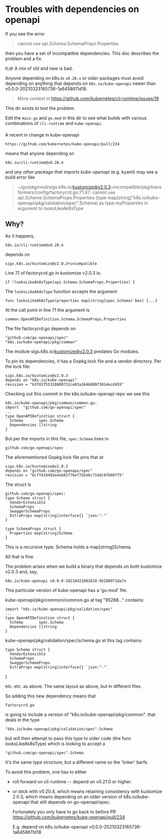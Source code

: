 # Troubles with dependencies on openapi


If you see the error

> cannot use api.Schema.SchemaProps.Properties

then you have a set of incompatible dependencies.  This doc describes the problem and a fix.

tl;dr A mix of old and new is bad.

Anyone depending on k8s.io `v0.20.x` or _older_ packages must avoid depending on anything that depends
on `k8s.io/kube-openapi` newer than v0.0.0-20210323165736-1a6458611d18.

> More context in https://github.com/kubernetes/cli-runtime/issues/19

This dir exists to test the problem.

Edit the `main.go` and `go.mod` in this dir to see what builds
with various combinations of `cli-runtime` and `kube-openapi`.

####

A recent in change in kube-openapi

    https://github.com/kubernetes/kube-openapi/pull/234

means that anyone depending on

    k8s.io/cli-runtime@v0.20.4
   
and _any other package that imports kube-openapi_ (e.g. kyaml)
may see a build error like

>   ~/go/pkg/mod/sigs.k8s.io/kustomize@v2.0.3+incompatible/pkg/transformers/config/factorycrd.go:71:47:
>   cannot use api.Schema.SchemaProps.Properties (type map[string]"k8s.io/kube-openapi/pkg/validation/spec".Schema)
>   as type myProperties in argument to looksLikeAk8sType

## Why?

As it happens,

    k8s.io/cli-runtime@v0.20.4

depends on

    sigs.k8s.io/kustomize@v2.0.3+incompatible

Line 71 of factorycrd.go in kustomize v2.0.3 is:

	if !looksLikeAk8sType(api.Schema.SchemaProps.Properties) {

The `looksLikeAk8sType` function accepts the argument

    func looksLikeAk8sType(properties map[string]spec.Schema) bool {...}

At the call point in line 71 the argument is

    common.OpenAPIDefinition.Schema.SchemaProps.Properties

The file factorycrd.go depends on

    "github.com/go-openapi/spec"
    "k8s.io/kube-openapi/pkg/common"

The module sigs.k8s.io/kustomize@v2.0.3 predates Go modules.

To pin its dependencies, it has a Gopkg.lock file and
a vendor directory.  Per the lock file:

    sigs.k8s.io/kustomize@v2.0.3
    depends on "k8s.io/kube-openapi"
    revision = "b3f03f55328800731ce03a164b80973014ecd455"

Checking out this commit in the k8s.io/kube-openapi repo we see this

    k8s.io/kube-openapi/pkg/common/common.go:
    import  "github.com/go-openapi/spec"
    ...
    type OpenAPIDefinition struct {
      Schema       spec.Schema 
      Dependencies []string
    }

But per the imports in this file, `spec.Schema` lives in

    github.com/go-openapi/spec

The aforementioned Gopkg.lock file pins that at 

    sigs.k8s.io/kustomize@v2.0.3
    depends on "github.com/go-openapi/spec"
    revision = "bcff419492eeeb01f76e77d2ebc714dc97b607f5"

The struct is

    github.com/go-openapi/spec:
    type Schema struct {
      VendorExtensible
      SchemaProps
      SwaggerSchemaProps
      ExtraProps map[string]interface{} `json:"-"`
    }

    type SchemaProps struct {
      Properties map[string]Schema
    }

This is a recursive type; Schema holds a map[string]Schema.

All that is fine.

The problem arises when we build a binary that depends on both
kustomize v2.0.3 and, say, 

    k8s.io/kube-openapi v0.0.0-20210421082810-95288971da7e

This particular version of kube-openapi has a 'go.mod' file.

kube-openapi/pkg/common/common.go at tag "95288..." contains:

    import "k8s.io/kube-openapi/pkg/validation/spec"
    ...
    type OpenAPIDefinition struct {
      Schema       spec.Schema 
      Dependencies []string
    }

kube-openapi/pkg/validation/spec/schema.go at this tag contains:

    type Schema struct {
      VendorExtensible
      SchemaProps
      SwaggerSchemaProps
      ExtraProps map[string]interface{} `json:"-"`
   }

etc. etc. as above.  The same layout as above, but in different files.

So adding this new dependency means that 

    factorycrd.go 

is going to include a version of  "k8s.io/kube-openapi/pkg/common".
that deals in the type

    "k8s.io/kube-openapi/pkg/validation/spec".Schema

but will then attempt to pass this type to older code (the func
looksLikeAk8sType) which is looking to accept a

    "github.com/go-openapi/spec".Schema

It's the same type structure, but a different name so the 'linker' barfs.

To avoid this problem, one has to either

 * roll forward on cli-runtime -- depend on v0.21.0 or higher.
 
 * or stick with v0.20.4, which means retaining consistency
   with kustomize 2.0.3, which means depending on an older version
   of k8s.io/kube-openapi that still depends on go-openapi/spec.
 
   Fortunately you only have to go back to before PR
   https://github.com/kubernetes/kube-openapi/pull/234

   E.g. depend on k8s.io/kube-openapi v0.0.0-20210323165736-1a6458611d18

